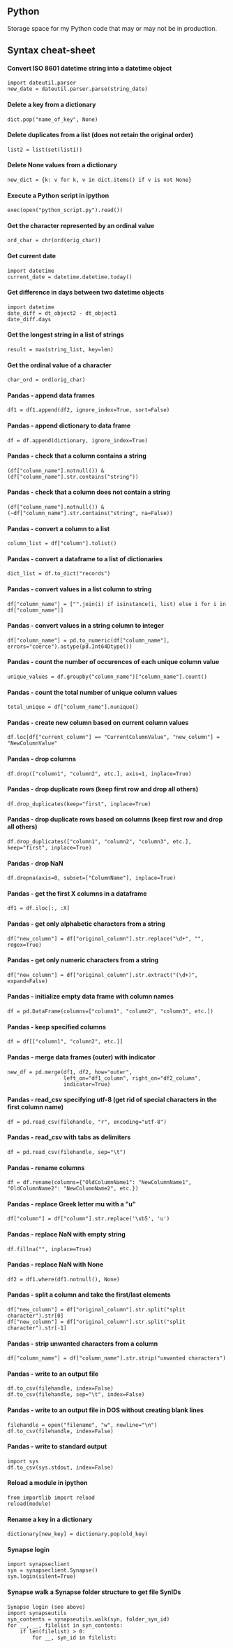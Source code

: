 ## Python

Storage space for my Python code that may or may not be in production.

## Syntax cheat-sheet

#### Convert ISO 8601 datetime string into a datetime object
    import dateutil.parser
    new_date = dateutil.parser.parse(string_date)

#### Delete a key from a dictionary
    dict.pop("name_of_key", None)

#### Delete duplicates from a list (does not retain the original order)
    list2 = list(set(list1))

#### Delete None values from a dictionary
    new_dict = {k: v for k, v in dict.items() if v is not None}

#### Execute a Python script in ipython
    exec(open("python_script.py").read())

#### Get the character represented by an ordinal value
    ord_char = chr(ord(orig_char))

#### Get current date
    import datetime
    current_date = datetime.datetime.today()
    
#### Get difference in days between two datetime objects
    import datetime
    date_diff = dt_object2 - dt_object1
    date_diff.days

#### Get the longest string in a list of strings
    result = max(string_list, key=len)

#### Get the ordinal value of a character
    char_ord = ord(orig_char)

#### Pandas - append data frames
    df1 = df1.append(df2, ignore_index=True, sort=False)

#### Pandas - append dictionary to data frame
    df = df.append(dictionary, ignore_index=True)

#### Pandas - check that a column contains a string
    (df["column_name"].notnull()) &
    (df["column_name"].str.contains("string"))

#### Pandas - check that a column does not contain a string
    (df["column_name"].notnull()) &
    (~df["column_name"].str.contains("string", na=False))

#### Pandas - convert a column to a list
    column_list = df["column"].tolist()

#### Pandas - convert a dataframe to a list of dictionaries
    dict_list = df.to_dict("records")

#### Pandas - convert values in a list column to string
    df["column_name"] = ["".join(i) if isinstance(i, list) else i for i in df["column_name"]]

#### Pandas - convert values in a string column to integer
    df["column_name"] = pd.to_numeric(df["column_name"], errors="coerce").astype(pd.Int64Dtype())

#### Pandas - count the number of occurences of each unique column value
    unique_values = df.groupby("column_name")["column_name"].count()

#### Pandas - count the total number of unique column values
    total_unique = df["column_name"].nunique()

#### Pandas - create new column based on current column values
    df.loc[df["current_column"] == "CurrentColumnValue", "new_column"] = "NewColumnValue"

#### Pandas - drop columns
    df.drop(["column1", "column2", etc.], axis=1, inplace=True)

#### Pandas - drop duplicate rows (keep first row and drop all others)
    df.drop_duplicates(keep="first", inplace=True)

#### Pandas - drop duplicate rows based on columns (keep first row and drop all others)
    df.drop_duplicates(["column1", "column2", "column3", etc.], keep="first", inplace=True)

#### Pandas - drop NaN
    df.dropna(axis=0, subset=["ColumnName"], inplace=True)

#### Pandas - get the first X columns in a dataframe
    df1 = df.iloc[:, :X]

#### Pandas - get only alphabetic characters from a string
    df["new_column"] = df["original_column"].str.replace("\d+", "", regex=True)

#### Pandas - get only numeric characters from a string
    df["new_column"] = df["original_column"].str.extract("(\d+)", expand=False)

#### Pandas - initialize empty data frame with column names
    df = pd.DataFrame(columns=["column1", "column2", "column3", etc.])

#### Pandas - keep specified columns
    df = df[["column1", "column2", etc.]]

#### Pandas - merge data frames (outer) with indicator
    new_df = pd.merge(df1, df2, how="outer",
                      left_on="df1_column", right_on="df2_column",
                      indicator=True)

#### Pandas - read_csv specifying utf-8 (get rid of special characters in the first column name)
    df = pd.read_csv(filehandle, "r", encoding="utf-8")

#### Pandas - read_csv with tabs as delimiters
    df = pd.read_csv(filehandle, sep="\t")

#### Pandas - rename columns
    df = df.rename(columns={"OldColumnName1": "NewColumnName1", "OldColumnName2": "NewColumnName2", etc.})

#### Pandas - replace Greek letter mu with a "u"
    df["column"] = df["column"].str.replace('\xb5', 'u')

#### Pandas - replace NaN with empty string
    df.fillna("", inplace=True)

#### Pandas - replace NaN with None
    df2 = df1.where(df1.notnull(), None)

#### Pandas - split a column and take the first/last elements
    df["new_column"] = df["original_column"].str.split("split character").str[0]
    df["new_column"] = df["original_column"].str.split("split character").str[-1]

#### Pandas - strip unwanted characters from a column
    df["column_name"] = df["column_name"].str.strip("unwanted characters")

#### Pandas - write to an output file
    df.to_csv(filehandle, index=False)
    df.to_csv(filehandle, sep="\t", index=False)

#### Pandas - write to an output file in DOS without creating blank lines
    filehandle = open("filename", "w", newline="\n")
    df.to_csv(filehandle, index=False)

#### Pandas - write to standard output
    import sys
    df.to_csv(sys.stdout, index=False)

#### Reload a module in ipython
    from importlib import reload
    reload(module)

#### Rename a key in a dictionary
    dictionary[new_key] = dictionary.pop(old_key)

#### Synapse login
    import synapseclient
    syn = synapseclient.Synapse()
    syn.login(silent=True)

#### Synapse walk a Synapse folder structure to get file SynIDs
    Synapse login (see above)
    import synapseutils
    syn_contents = synapseutils.walk(syn, folder_syn_id)
    for __, __, filelist in syn_contents:
        if len(filelist) > 0:
            for __, syn_id in filelist:
